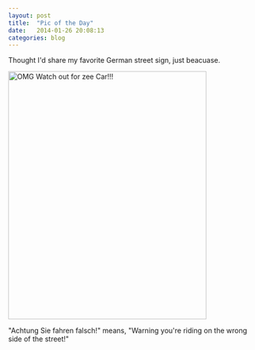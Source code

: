 ```yaml
---
layout: post
title:  "Pic of the Day"
date:   2014-01-26 20:08:13
categories: blog
--- 
```

Thought I'd share my favorite German street sign, just beacuase. 


<a href = "http://imgur.com/fmCTLZW"><img src="http://i.imgur.com/fmCTLZW.jpg" title="OMG Watch out for zee Car!!!" width = "400" height = "500" /></a>

"Achtung Sie fahren falsch!" means, "Warning you're riding on the wrong side of the street!"